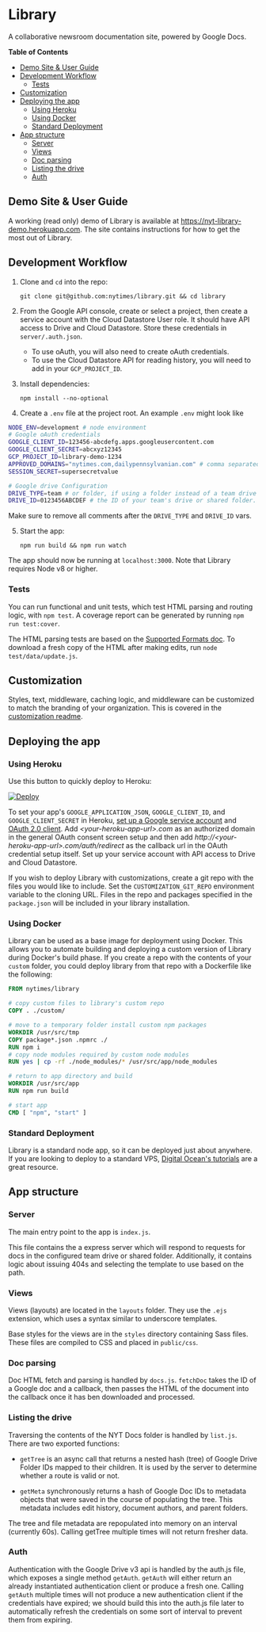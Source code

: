 Library
========

A collaborative newsroom documentation site, powered by Google Docs.

<!-- START doctoc generated TOC please keep comment here to allow auto update -->
<!-- DON'T EDIT THIS SECTION, INSTEAD RE-RUN doctoc TO UPDATE -->
**Table of Contents**

- [Demo Site & User Guide](#demo-site--user-guide)
- [Development Workflow](#development-workflow)
  - [Tests](#tests)
- [Customization](#customization)
- [Deploying the app](#deploying-the-app)
  - [Using Heroku](#using-heroku)
  - [Using Docker](#using-docker)
  - [Standard Deployment](#standard-deployment)
- [App structure](#app-structure)
  - [Server](#server)
  - [Views](#views)
  - [Doc parsing](#doc-parsing)
  - [Listing the drive](#listing-the-drive)
  - [Auth](#auth)

<!-- END doctoc generated TOC please keep comment here to allow auto update -->

## Demo Site & User Guide

A working (read only) demo of Library is available at https://nyt-library-demo.herokuapp.com. The site contains
instructions for how to get the most out of Library.

## Development Workflow

1. Clone and `cd` into the repo:

   `git clone git@github.com:nytimes/library.git && cd library`


2. From the Google API console, create or select a project, then create a service account with the Cloud Datastore User role. It should have API access to Drive and Cloud Datastore. Store these credentials in `server/.auth.json`.

   - To use oAuth, you will also need to create oAuth credentials.
   - To use the Cloud Datastore API for reading history, you will need to add in your `GCP_PROJECT_ID`.

3. Install dependencies:

   `npm install --no-optional`

4. Create a `.env` file at the project root. An example `.env` might look like

```bash
NODE_ENV=development # node environment
# Google oAuth credentials
GOOGLE_CLIENT_ID=123456-abcdefg.apps.googleusercontent.com
GOOGLE_CLIENT_SECRET=abcxyz12345
GCP_PROJECT_ID=library-demo-1234
APPROVED_DOMAINS="nytimes.com,dailypennsylvanian.com" # comma separated list of approved access domains.
SESSION_SECRET=supersecretvalue

# Google drive Configuration
DRIVE_TYPE=team # or folder, if using a folder instead of a team drive
DRIVE_ID=0123456ABCDEF # the ID of your team's drive or shared folder. The string of random numbers and letters at the end of your team drive or folder url.
```
Make sure to remove all comments after the `DRIVE_TYPE` and `DRIVE_ID` vars.

5. Start the app:

   `npm run build && npm run watch`

The app should now be running at `localhost:3000`. Note that Library requires Node v8 or higher.

### Tests
You can run functional and unit tests, which test HTML parsing and routing logic, with `npm test`. A coverage report can be generated by running `npm run test:cover`.

The HTML parsing tests are based on the [Supported Formats doc](https://docs.google.com/document/d/10o-sZt7kzP-GZDEFrNbfwBy7hFe1toNgEVH2QdQSZ5s).  To download a fresh copy of the HTML after making edits, run `node test/data/update.js`.

## Customization
Styles, text, middleware, caching logic, and middleware can be customized to
match the branding of your organization. This is covered in the [customization readme](https://github.com/nytimes/library/blob/master/custom/README.md).


## Deploying the app

### Using Heroku

Use this button to quickly deploy to Heroku:

[![Deploy](https://www.herokucdn.com/deploy/button.svg)](https://heroku.com/deploy?template=https://github.com/nytimes/library/)

To set your app's `GOOGLE_APPLICATION_JSON`, `GOOGLE_CLIENT_ID`, and `GOOGLE_CLIENT_SECRET` in Heroku, [set up a Google service account](https://console.cloud.google.com/iam-admin/serviceaccounts) and [OAuth 2.0 client](https://developers.google.com/identity/protocols/OAuth2). Add *<your-heroku-app-url\>.com* as an authorized domain in the general OAuth consent screen setup and then add *http://<your-heroku-app-url\>.com/auth/redirect* as the callback url in the OAuth credential setup itself. Set up your service account with API access to Drive and Cloud Datastore.

If you wish to deploy Library with customizations, create a git repo with the files you would like to include. Set the `CUSTOMIZATION_GIT_REPO` environment variable to the cloning URL. Files in the repo and packages specified in the `package.json` will be included in your library installation.

### Using Docker
Library can be used as a base image for deployment using Docker. This allows you
to automate building and deploying a custom version of Library during Docker's
build phase. If you create a repo with the contents of your `custom` folder, you
could deploy library from that repo with a Dockerfile like the following:

```Dockerfile
FROM nytimes/library

# copy custom files to library's custom repo
COPY . ./custom/

# move to a temporary folder install custom npm packages
WORKDIR /usr/src/tmp
COPY package*.json .npmrc ./
RUN npm i
# copy node modules required by custom node modules
RUN yes | cp -rf ./node_modules/* /usr/src/app/node_modules

# return to app directory and build
WORKDIR /usr/src/app
RUN npm run build

# start app
CMD [ "npm", "start" ]
```

### Standard Deployment
Library is a standard node app, so it can be deployed just about anywhere. If you are looking to deploy to a standard VPS, [Digital Ocean's tutorials](https://www.digitalocean.com/community/tutorials/how-to-set-up-a-node-js-application-for-production-on-ubuntu-16-04) are a great resource.

## App structure

### Server
The main entry point to the app is `index.js`.

This file contains the a express server which will respond to requests for docs
in the configured team drive or shared folder. Additionally, it contains logic
about issuing 404s and selecting the template to use based on the path.

### Views
Views (layouts) are located in the `layouts` folder. They use the `.ejs`
extension, which uses a syntax similar to underscore templates.

Base styles for the views are in the `styles` directory containing Sass files.
These files are compiled to CSS and placed in `public/css`.

### Doc parsing
Doc HTML fetch and parsing is handled by `docs.js`. `fetchDoc` takes the ID of a
Google doc and a callback, then passes the HTML of the document into the
callback once it has ben downloaded and processed.

### Listing the drive
Traversing the contents of the NYT Docs folder is handled by `list.js`. There
are two exported functions:

* `getTree` is an async call that returns a nested hash (tree) of Google Drive
  Folder IDs mapped to their children. It is used by the server to determine
  whether a route is valid or not.

* `getMeta` synchronously returns a hash of Google Doc IDs to metadata objects
  that were saved in the course of populating the tree. This metadata includes
  edit history, document authors, and parent folders.

The tree and file metadata are repopulated into memory on an interval (currently 60s). Calling getTree multiple times will not return fresher data.

### Auth

Authentication with the Google Drive v3 api is handled by the auth.js file, which exposes a single method `getAuth`. `getAuth` will either return an already instantiated authentication client or produce a fresh one. Calling `getAuth` multiple times will not produce a new authentication client if the credentials have expired; we should build this into the auth.js file later to automatically refresh the credentials on some sort of interval to prevent them from expiring.
